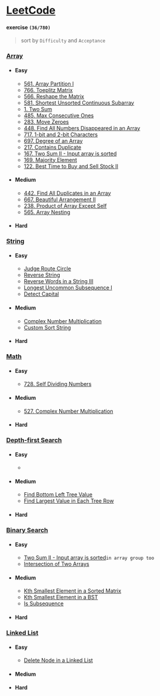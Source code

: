 # [LeetCode](https://leetcode.com/problemset/all/)

#### exercise  `(36/780)`

>sort by `Difficulty`  and  `Acceptance`

### [Array](https://github.com/103style/LeetCode/tree/master/Array)
  * #### Easy
    * [561. Array Partition I](https://github.com/103style/LeetCode/blob/master/Array/561.%20Array%20Partition%20I.md)
    * [766. Toeplitz Matrix](https://github.com/103style/LeetCode/blob/master/Array/766.%20Toeplitz%20Matrix.md)
    * [566. Reshape the Matrix](https://github.com/103style/LeetCode/blob/master/Array/566.%20Reshape%20the%20Matrix.md)
    * [581. Shortest Unsorted Continuous Subarray](https://github.com/103style/LeetCode/blob/master/Array/581.Shortest%20Unsorted%20Continuous%20Subarray.md)
    * [1. Two Sum](https://github.com/103style/LeetCode/blob/master/Array/1.%20Two%20Sum.md)
    * [485. Max Consecutive Ones](https://github.com/103style/LeetCode/blob/master/Array/485.%20Max%20Consecutive%20Ones.md)
    * [283. Move Zeroes](https://github.com/103style/LeetCode/blob/master/Array/283.Move%20Zeroes.md)
    * [448. Find All Numbers Disappeared in an Array](https://github.com/103style/LeetCode/blob/master/Array/448.Find%20All%20Numbers%20Disappeared%20in%20an%20Array.md)
    * [717. 1-bit and 2-bit Characters](https://github.com/103style/LeetCode/blob/master/Array/%20717.%201-bit%20and%202-bit%20Characters.md)
    * [697. Degree of an Array](https://github.com/103style/LeetCode/blob/master/Array/697.Degree%20of%20an%20Array.md)
    * [217. Contains Duplicate](https://github.com/103style/LeetCode/blob/master/Array/217.Contains%20Duplicate.md)
    * [167. Two Sum II - Input array is sorted](https://github.com/103style/LeetCode/blob/master/Array/167.Two%20Sum%20II%20-%20Input%20array%20is%20sorted.md)
    * [169. Majority Element](https://github.com/103style/LeetCode/blob/master/Array/169.Majority%20Element.md)
    * [122. Best Time to Buy and Sell Stock II](https://github.com/103style/LeetCode/blob/master/Array/122.Best%20Time%20to%20Buy%20and%20Sell%20Stock%20II.md)
  
  * #### Medium
    * [442. Find All Duplicates in an Array](https://github.com/103style/LeetCode/blob/master/Array/442.%20Find%20All%20Duplicates%20in%20an%20Array.md)
    * [667. Beautiful Arrangement II](https://github.com/103style/LeetCode/blob/master/Array/667.Beautiful%20Arrangement%20II.md)
    * [238. Product of Array Except Self](https://github.com/103style/LeetCode/blob/master/Array/238.Product%20of%20Array%20Except%20Self.md)
    * [565. Array Nesting](https://github.com/103style/LeetCode/blob/master/Array/565.Array%20Nesting.md)
    
  * #### Hard

### [String](https://github.com/103style/LeetCode/tree/master/String)
  * #### Easy
    * [Judge Route Circle](https://github.com/103style/LeetCode/blob/master/String/Judge%20Route%20Circle.md) 
    * [Reverse String](https://github.com/103style/LeetCode/blob/master/String/Reverse%20String.md)
    * [Reverse Words in a String III](https://github.com/103style/LeetCode/blob/master/String/Reverse%20Words%20in%20a%20String%20III.md)
    * [Longest Uncommon Subsequence I](https://github.com/103style/LeetCode/blob/master/String/Longest%20Uncommon%20Subsequence%20I.md)
    * [Detect Capital](https://github.com/103style/LeetCode/blob/master/String/Detect%20Capital.md)
  
  * #### Medium
    * [Complex Number Multiplication](https://github.com/103style/LeetCode/blob/master/String/Complex%20Number%20Multiplication.md)
    * [Custom Sort String](https://github.com/103style/LeetCode/blob/master/String/Custom%20Sort%20String.md)

  * #### Hard

### [Math](https://github.com/103style/LeetCode/tree/master/Math)
  * #### Easy
    * [728. Self Dividing Numbers](https://github.com/103style/LeetCode/blob/master/Math/728.%20Self%20Dividing%20Numbers.md)
  
  * #### Medium
    * [527. Complex Number Multiplication](https://github.com/103style/LeetCode/blob/master/Math/537.%20Complex%20Number%20Multiplication.md)

  * #### Hard
  
### [Depth-first Search](https://github.com/103style/LeetCode/tree/master/Depth-first%20Search)
  * #### Easy
    * 
    
  * #### Medium
    * [Find Bottom Left Tree Value](https://github.com/103style/LeetCode/blob/master/Depth-first%20Search/Find%20Bottom%20Left%20Tree%20Value.md)
    * [Find Largest Value in Each Tree Row](https://github.com/103style/LeetCode/blob/master/Depth-first%20Search/Find%20Largest%20Value%20in%20Each%20Tree%20Row.md)

  * #### Hard

### [Binary Search](https://github.com/103style/LeetCode/tree/master/Binary%20Search)
  * #### Easy
    * [Two Sum II - Input array is sorted](https://github.com/103style/LeetCode/blob/master/Array/Two%20Sum%20II%20-%20Input%20array%20is%20sorted.md)`in array group too`
    * [Intersection of Two Arrays](https://github.com/103style/LeetCode/blob/master/Binary%20Search/Intersection%20of%20Two%20Arrays.md)
    
  * #### Medium
    * [Kth Smallest Element in a Sorted Matrix](https://github.com/103style/LeetCode/blob/master/Binary%20Search/Kth%20Smallest%20Element%20in%20a%20Sorted%20Matrix.md)
    * [Kth Smallest Element in a BST](https://github.com/103style/LeetCode/blob/master/Binary%20Search/Kth%20Smallest%20Element%20in%20a%20BST.md)
    * [Is Subsequence](https://github.com/103style/LeetCode/blob/master/Binary%20Search/Is%20Subsequence.md)
    
  * #### Hard

### [Linked List](https://github.com/103style/LeetCode/tree/master/Linked%20List)
  * #### Easy
    * [Delete Node in a Linked List](https://github.com/103style/LeetCode/blob/master/Linked%20List/237.%20Delete%20Node%20in%20a%20Linked%20List.md)
    
  * #### Medium
    
    
  * #### Hard

